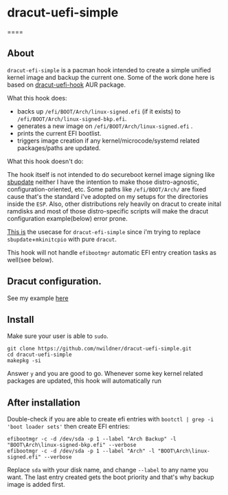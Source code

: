 # dracut-uefi-simple
====

## About

`dracut-efi-simple` is a pacman hook intended to create a simple unified kernel image and backup the current one. Some of the work done here is based on [dracut-uefi-hook](https://aur.archlinux.org/packages/dracut-uefi-hook/) AUR package.

What this hook does:

- backs up `/efi/BOOT/Arch/linux-signed.efi` (if it exists) to `/efi/BOOT/Arch/linux-signed-bkp.efi`.
- generates a new image on  `/efi/BOOT/Arch/linux-signed.efi` .
- prints the current EFI bootlist.
- triggers image creation if any kernel/microcode/systemd related packages/paths are updated.

What this hook doesn't do:

The hook itself is not intended to do secureboot kernel image signing like [sbupdate](https://github.com/andreyv/sbupdate) neither I have the intention to make those distro-agnostic, configuration-oriented, etc. Some paths like `/efi/BOOT/Arch/` are fixed cause that's the standard i've adopted on my setups for the directories inside the `ESP`. Also, other distributions rely heavily on dracut to create inital ramdisks and most of those distro-specific scripts will make the dracut configuration example(below) error prone.

[This is](https://nwildner.com/posts/2020-07-04-secure-your-boot-process/) the usecase for `dracut-efi-simple` since i'm trying to replace `sbupdate`+`mkinitcpio` with pure `dracut`.

This hook will not handle `efibootmgr` automatic EFI entry creation tasks as well(see below).

## Dracut configuration.

See my example [here](examples/etc/dracut.conf.d/uefi.conf)

## Install

Make sure your user is able to `sudo`.

```
git clone https://github.com/nwildner/dracut-uefi-simple.git
cd dracut-uefi-simple
makepkg -si
```

Answer `y` and you are good to go. Whenever some key kernel related packages are updated, this hook will automatically run

## After installation

Double-check if you are able to create efi entries with `bootctl | grep -i 'boot loader sets'` then create EFI entries: 

```
efibootmgr -c -d /dev/sda -p 1 --label "Arch Backup" -l "BOOT\Arch\linux-signed-bkp.efi" --verbose
efibootmgr -c -d /dev/sda -p 1 --label "Arch" -l "BOOT\Arch\linux-signed.efi" --verbose
```

Replace `sda` with your disk name, and change `--label` to any name you want. The last entry created gets the boot priority and that's why backup image is added first.
